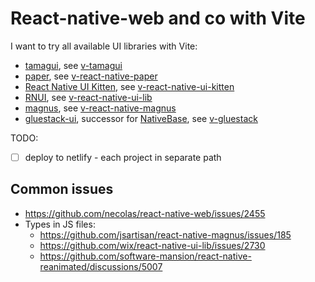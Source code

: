# React-native-web and co with Vite

I want to try all available UI libraries with Vite:

- [tamagui](https://tamagui.dev/), see [v-tamagui](./v-tamagui/)
- [paper](https://reactnativepaper.com/), see [v-react-native-paper](./v-react-native-paper/)
- [React Native UI Kitten](https://akveo.github.io/react-native-ui-kitten/docs/guides/running-on-the-web#existing-expo-applications), see [v-react-native-ui-kitten](./v-react-native-ui-kitten/)
- [RNUI](https://wix.github.io/react-native-ui-lib/), see [v-react-native-ui-lib](./v-react-native-ui-lib/)
- [magnus](https://magnus-ui.com/), see [v-react-native-magnus](./v-react-native-magnus/)
- [gluestack-ui](https://ui.gluestack.io/), successor for [NativeBase](https://nativebase.io/), see [v-gluestack](./v-gluestack/)

TODO:

- [ ] deploy to netlify - each project in separate path

## Common issues

- https://github.com/necolas/react-native-web/issues/2455
- Types in JS files:
  - https://github.com/jsartisan/react-native-magnus/issues/185
  - https://github.com/wix/react-native-ui-lib/issues/2730
  - https://github.com/software-mansion/react-native-reanimated/discussions/5007
